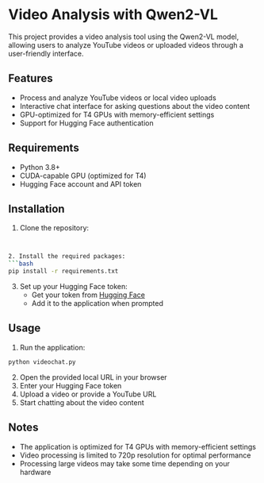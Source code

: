 # Video Analysis with Qwen2-VL

This project provides a video analysis tool using the Qwen2-VL model, allowing users to analyze YouTube videos or uploaded videos through a user-friendly interface.

## Features

- Process and analyze YouTube videos or local video uploads
- Interactive chat interface for asking questions about the video content
- GPU-optimized for T4 GPUs with memory-efficient settings
- Support for Hugging Face authentication

## Requirements

- Python 3.8+
- CUDA-capable GPU (optimized for T4)
- Hugging Face account and API token

## Installation

1. Clone the repository:
```bash


2. Install the required packages:
```bash
pip install -r requirements.txt
```

3. Set up your Hugging Face token:
   - Get your token from [Hugging Face](https://huggingface.co/settings/tokens)
   - Add it to the application when prompted

## Usage

1. Run the application:
```bash
python videochat.py
```

2. Open the provided local URL in your browser
3. Enter your Hugging Face token
4. Upload a video or provide a YouTube URL
5. Start chatting about the video content

## Notes

- The application is optimized for T4 GPUs with memory-efficient settings
- Video processing is limited to 720p resolution for optimal performance
- Processing large videos may take some time depending on your hardware


